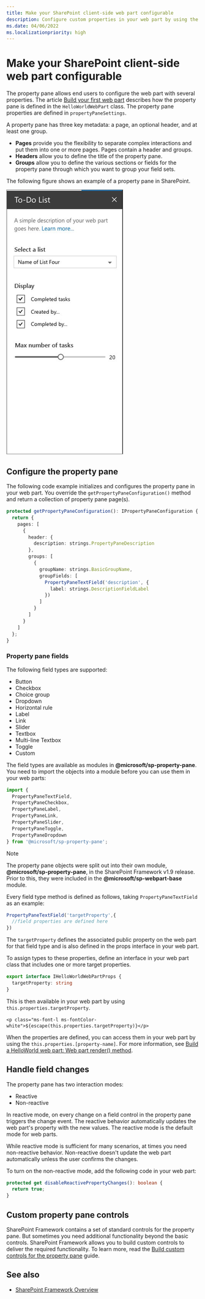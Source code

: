 ```yaml
---
title: Make your SharePoint client-side web part configurable
description: Configure custom properties in your web part by using the property pane.
ms.date: 04/06/2022
ms.localizationpriority: high
---
```


# Make your SharePoint client-side web part configurable

The property pane allows end users to configure the web part with several properties. The article [Build your first web part](../get-started/build-a-hello-world-web-part.md) describes how the property pane is defined in the `HelloWorldWebPart` class. The property pane properties are defined in `propertyPaneSettings`.

A property pane has three key metadata: a page, an optional header, and at least one group.

- **Pages** provide you the flexibility to separate complex interactions and put them into one or more pages. Pages contain a header and groups.
- **Headers** allow you to define the title of the property pane.
- **Groups** allow you to define the various sections or fields for the property pane through which you want to group your field sets.

The following figure shows an example of a property pane in SharePoint.

![Property pane example](../../../images/property-pane-example.png)

## Configure the property pane

The following code example initializes and configures the property pane in your web part. You override the `getPropertyPaneConfiguration()` method and return a collection of property pane page(s).

```typescript
protected getPropertyPaneConfiguration(): IPropertyPaneConfiguration {
  return {
    pages: [
      {
        header: {
          description: strings.PropertyPaneDescription
        },
        groups: [
          {
            groupName: strings.BasicGroupName,
            groupFields: [
              PropertyPaneTextField('description', {
                label: strings.DescriptionFieldLabel
              })
            ]
          }
        ]
      }
    ]
  };
}
```

### Property pane fields

The following field types are supported:

- Button
- Checkbox
- Choice group
- Dropdown
- Horizontal rule
- Label
- Link
- Slider
- Textbox
- Multi-line Textbox
- Toggle
- Custom

The field types are available as modules in **\@microsoft/sp-property-pane**. You need to import the objects into a module before you can use them in your web parts:

```typescript
import {
  PropertyPaneTextField,
  PropertyPaneCheckbox,
  PropertyPaneLabel,
  PropertyPaneLink,
  PropertyPaneSlider,
  PropertyPaneToggle,
  PropertyPaneDropdown
} from '@microsoft/sp-property-pane';
```

> [!NOTE]
> The property pane objects were split out into their own module, **\@microsoft/sp-property-pane**, in the SharePoint Framework v1.9 release. Prior to this, they were included in the **\@microsoft/sp-webpart-base** module.

Every field type method is defined as follows, taking `PropertyPaneTextField` as an example:

```typescript
PropertyPaneTextField('targetProperty',{
  //field properties are defined here
})
```

The `targetProperty` defines the associated public property on the web part for that field type and is also defined in the props interface in your web part.

To assign types to these properties, define an interface in your web part class that includes one or more target properties.

```typescript
export interface IHelloWorldWebPartProps {
  targetProperty: string
}
```

This is then available in your web part by using `this.properties.targetProperty`.

```tsx
<p class="ms-font-l ms-fontColor-white">${escape(this.properties.targetProperty)}</p>
```

When the properties are defined, you can access them in your web part by using the `this.properties.[property-name]`. For more information, see [Build a HelloWorld web part: Web part render() method](../get-started/build-a-hello-world-web-part.md#web-part-render-method).

## Handle field changes

The property pane has two interaction modes:

- Reactive
- Non-reactive

In reactive mode, on every change on a field control in the property pane triggers the change event. The reactive behavior automatically updates the web part's property with the new values. The reactive mode is the default mode for web parts.

While reactive mode is sufficient for many scenarios, at times you need non-reactive behavior. Non-reactive doesn't update the web part automatically unless the user confirms the changes.

To turn on the non-reactive mode, add the following code in your web part:

```typescript
protected get disableReactivePropertyChanges(): boolean {
  return true;
}
```

## Custom property pane controls

SharePoint Framework contains a set of standard controls for the property pane. But sometimes you need additional functionality beyond the basic controls. SharePoint Framework allows you to build custom controls to deliver the required functionality. To learn more, read the [Build custom controls for the property pane](../guidance/build-custom-property-pane-controls.md) guide.

## See also

- [SharePoint Framework Overview](../../sharepoint-framework-overview.md)
